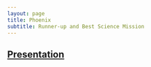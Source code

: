 ```yaml
---
layout: page
title: Phoenix
subtitle: Runner-up and Best Science Mission
---
```


## [Presentation](https://docs.google.com/viewerng/viewer?url=https://github.com/blue-dot-consortium/hackathon-website/blob/assets/2021/Presentations/Phoenix_Presentation_1-10-2021.pdf?raw%3Dtrue)